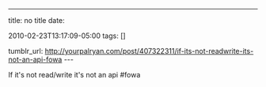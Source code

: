 ---
title: no title
date:

 2010-02-23T13:17:09-05:00 
tags:  []

tumblr_url:
http://yourpalryan.com/post/407322311/if-its-not-readwrite-its-not-an-api-fowa
\-\--

If it's not read/write it's not an api \#fowa
